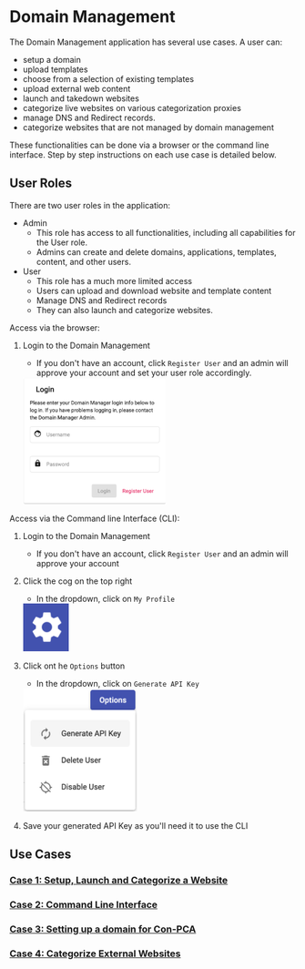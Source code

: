 # Domain Management

The Domain Management application has several use cases. A user can:
- setup a domain
- upload templates
- choose from a selection of existing templates
- upload external web content
- launch and takedown websites
- categorize live websites on various categorization proxies
- manage DNS and Redirect records.
- categorize websites that are not managed by domain management

These functionalities can be done via a browser or the command line interface. Step by step instructions on each use case is detailed below.

## User Roles

There are two user roles in the application:
- Admin
    - This role has access to all functionalities, including all capabilities for the User role.
    - Admins can create and delete domains, applications, templates, content, and other users.
- User
    - This role has a much more limited access
    - Users can upload and download website and template content
    - Manage DNS and Redirect records
    - They can also launch and categorize websites.

Access via the browser:
1. Login to the Domain Management
    - If you don't have an account, click `Register User` and an admin will approve your account and set your user role accordingly.

    <img src="images/login.png" width="250">

Access via the Command line Interface (CLI):
1. Login to the Domain Management
    - If you don't have an account, click `Register User` and an admin will approve your account
2. Click the cog on the top right
    - In the dropdown, click on `My Profile`

    <img src="images/cog.png" width="80">

3. Click ont he `Options` button
    - In the dropdown, click on `Generate API Key`

    <img src="images/user-options.png" width="200">

4. Save your generated API Key as you'll need it to use the CLI

## Use Cases

### [Case 1: Setup, Launch and Categorize a Website](1-launch-and-categorize.md)

### [Case 2: Command Line Interface](2-cli.md)

### [Case 3: Setting up a domain for Con-PCA](3-con-pca.md)

### [Case 4: Categorize External Websites](4-external.md)